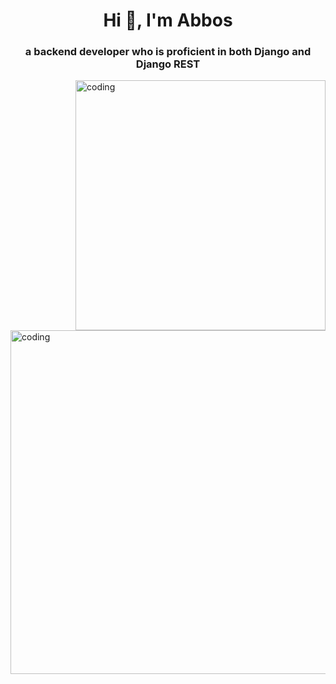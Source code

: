 <!-- https://rahuldkjain.github.io/gh-profile-readme-generator/ url for settings -->
<h1 align="center">Hi 👋, I'm Abbos</h1>
<h3 align="center">a backend developer who is proficient in both Django and Django REST</h3>
<img align="right" alt ="coding" width="400" src="https://user-images.githubusercontent.com/74038190/235224431-e8c8c12e-6826-47f1-89fb-2ddad83b3abf.gif">
<img align="right" alt ="coding" width="550" src="https://camo.githubusercontent.com/c1dcb74cc1c1835b1d716f5051499a2814c683c806b15f04b0eba492863703e9/68747470733a2f2f63646e2e6472696262626c652e636f6d2f75736572732f3733303730332f73637265656e73686f74732f363538313234332f6176656e746f2e676966">
